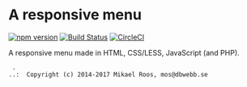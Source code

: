 A responsive menu
=======================

[![npm version](https://badge.fury.io/js/desinax-responsive-menu.svg)](https://badge.fury.io/js/desinax-responsive-menu)
[![Build Status](https://travis-ci.org/mosbth/responsive-menu.svg?branch=master)](https://travis-ci.org/mosbth/responsive-menu)
[![CircleCI](https://circleci.com/gh/mosbth/responsive-menu.svg?style=svg)](https://circleci.com/gh/mosbth/responsive-menu)

A responsive menu made in HTML, CSS/LESS, JavaScript (and PHP).



```
 . 
..:  Copyright (c) 2014-2017 Mikael Roos, mos@dbwebb.se 
```
